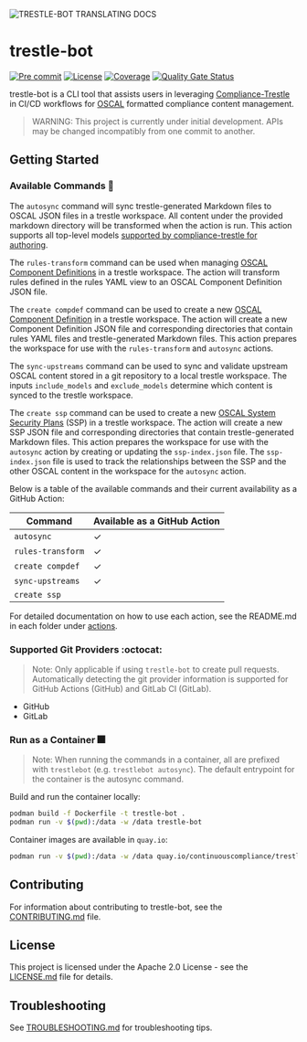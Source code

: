 ![TRESTLE-BOT TRANSLATING DOCS](https://as2.ftcdn.net/v2/jpg/06/18/11/81/1000_F_618118160_UGnTNfImuDiU3p6ejshQxIenyqSB70ce.jpg)
# trestle-bot

[![Pre commit](https://img.shields.io/badge/pre--commit-enabled-brightgreen?logo=pre-commit&logoColor=white)](https://github.com/pre-commit/pre-commit)
[![License](https://img.shields.io/badge/license-apache-blue.svg)](http://www.apache.org/licenses/LICENSE-2.0.html)
[![Coverage](https://sonarcloud.io/api/project_badges/measure?project=rh-psce_trestle-bot&metric=coverage)](https://sonarcloud.io/summary/new_code?id=rh-psce_trestle-bot)
[![Quality Gate Status](https://sonarcloud.io/api/project_badges/measure?project=rh-psce_trestle-bot&metric=alert_status)](https://sonarcloud.io/summary/new_code?id=rh-psce_trestle-bot)



trestle-bot is a CLI tool that assists users in leveraging [Compliance-Trestle](https://github.com/oscal-compass/compliance-trestle) in CI/CD workflows for [OSCAL](https://github.com/usnistgov/OSCAL) formatted compliance content management.

> WARNING: This project is currently under initial development. APIs may be changed incompatibly from one commit to another.

## Getting Started

### Available Commands :memo:

The `autosync` command will sync trestle-generated Markdown files to OSCAL JSON files in a trestle workspace. All content under the provided markdown directory will be transformed when the action is run. This action supports all top-level models [supported by compliance-trestle for authoring](https://oscal-compass.github.io/compliance-trestle/tutorials/ssp_profile_catalog_authoring/ssp_profile_catalog_authoring/).

The `rules-transform` command can be used when managing [OSCAL Component Definitions](https://pages.nist.gov/OSCAL-Reference/models/v1.1.1/component-definition/json-outline/) in a trestle workspace. The action will transform rules defined in the rules YAML view to an OSCAL Component Definition JSON file.

The `create compdef` command can be used to create a new [OSCAL Component Definition](https://pages.nist.gov/OSCAL-Reference/models/v1.1.1/component-definition/json-outline/) in a trestle workspace. The action will create a new Component Definition JSON file and corresponding directories that contain rules YAML files and trestle-generated Markdown files. This action prepares the workspace for use with the `rules-transform` and `autosync` actions.

The `sync-upstreams` command can be used to sync and validate upstream OSCAL content stored in a git repository to a local trestle workspace. The inputs `include_models` and `exclude_models` determine which content is synced to the trestle workspace.

The `create ssp` command can be used to create a new [OSCAL System Security Plans](https://pages.nist.gov/OSCAL-Reference/models/v1.1.1/system-security-plan/json-outline/) (SSP) in a trestle workspace. The action will create a new SSP JSON file and corresponding directories that contain trestle-generated Markdown files. This action prepares the workspace for use with the `autosync` action by creating or updating the `ssp-index.json` file. The `ssp-index.json` file is used to track the relationships between the SSP and the other OSCAL content in the workspace for the `autosync` action.

Below is a table of the available commands and their current availability as a GitHub Action:

| Command           | Available as a GitHub Action |
|-------------------|------------------------------|
| `autosync`        | &#10003;                     |
| `rules-transform` | &#10003;                     |                   
| `create compdef`  | &#10003;                     |
| `sync-upstreams`  | &#10003;                     |
| `create ssp`      |                              |

For detailed documentation on how to use each action, see the README.md in each folder under [actions](./actions/).

### Supported Git Providers :octocat:

> Note: Only applicable if using `trestle-bot` to create pull requests. Automatically detecting the git
provider information is supported for GitHub Actions (GitHub) and GitLab CI (GitLab).

- GitHub
- GitLab

### Run as a Container :fireworks:

> Note: When running the commands in a container, all are prefixed with `trestlebot` (e.g. `trestlebot autosync`). The default entrypoint for the container is the autosync command.

Build and run the container locally:

```bash
podman build -f Dockerfile -t trestle-bot .
podman run -v $(pwd):/data -w /data trestle-bot
```

Container images are available in `quay.io`:

```bash
podman run -v $(pwd):/data -w /data quay.io/continuouscompliance/trestle-bot:<tag>
```

## Contributing

For information about contributing to trestle-bot, see the [CONTRIBUTING.md](./CONTRIBUTING.md) file.

## License

This project is licensed under the Apache 2.0 License - see the [LICENSE.md](LICENSE) file for details.

## Troubleshooting

See [TROUBLESHOOTING.md](./TROUBLESHOOTING.md) for troubleshooting tips.
